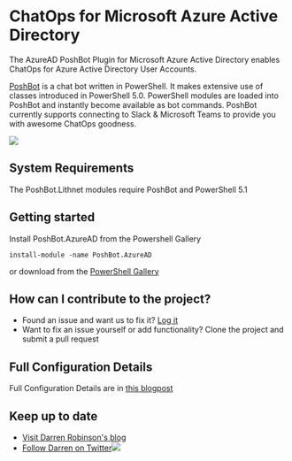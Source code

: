 # ChatOps for Microsoft Azure Active Directory
The AzureAD PoshBot Plugin for Microsoft Azure Active Directory enables ChatOps for Azure Active Directory User Accounts.  

[PoshBot](https://github.com/poshbotio/PoshBot) is a chat bot written in PowerShell. It makes extensive use of classes introduced in PowerShell 5.0. PowerShell modules are loaded into PoshBot and instantly become available as bot commands. PoshBot currently supports connecting to Slack & Microsoft Teams to provide you with awesome ChatOps goodness.

![](https://i2.wp.com/blog.darrenjrobinson.com/wp-content/uploads/2020/01/ChatOps-for-Azure-Active-Directory-640px.png?ssl=1&w=2924)

## System Requirements
The PoshBot.Lithnet modules require PoshBot and PowerShell 5.1

## Getting started
Install PoshBot.AzureAD from the Powershell Gallery
```
install-module -name PoshBot.AzureAD
```
or download from the [PowerShell Gallery](https://www.powershellgallery.com/packages/PoshBot.AzureAD)

## How can I contribute to the project?
* Found an issue and want us to fix it? [Log it](https://github.com/darrenjrobinson/azuread-poshbot/issues)
* Want to fix an issue yourself or add functionality? Clone the project and submit a pull request

## Full Configuration Details
Full Configuration Details are in [this blogpost](https://blog.darrenjrobinson.com/chatops-for-azure-active-directory/)

## Keep up to date
* [Visit Darren Robinson's blog](https://blog.darrenjrobinson.com)
* [Follow Darren on Twitter](https://twitter.com/darrenjrobinson)![](http://twitter.com/favicon.ico)
